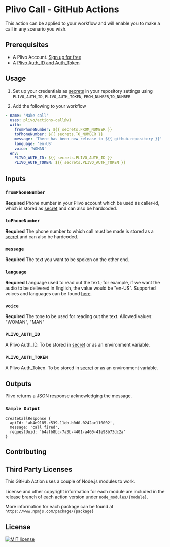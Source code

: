 # Plivo Call - GitHub Actions

This action can be applied to your workflow and will enable you to make a call in any scenario you wish.

## Prerequisites

- A Plivo Account. [Sign up for free](https://console.plivo.com/accounts/register/)
- A [Plivo Auth_ID and Auth_Token](https://console.plivo.com/dashboard/)

## Usage

1. Set up your credentials as [secrets](https://docs.github.com/en/actions/reference/encrypted-secrets) in your repository settings using `PLIVO_AUTH_ID`, `PLIVO_AUTH_TOKEN`, `FROM_NUMBER`,`TO_NUMBER`

2. Add the following to your workflow

```yml
- name: 'Make call'
  uses: plivo/actions-call@v1
  with:
    fromPhoneNumber: ${{ secrets.FROM_NUMBER }}
    toPhoneNumber: ${{ secrets.TO_NUMBER }}
    message: 'There has been new release to ${{ github.repository }}'
    language: 'en-US'
    voice: 'WOMAN'
  env:
    PLIVO_AUTH_ID: ${{ secrets.PLIVO_AUTH_ID }}
    PLIVO_AUTH_TOKEN: ${{ secrets.PLIVO_AUTH_TOKEN }}
```

## Inputs

### `fromPhoneNumber`

**Required** Phone number in your Plivo account which be used as caller-id, which is stored as [secret](https://docs.github.com/en/actions/reference/encrypted-secrets) and can also be hardcoded.

### `toPhoneNumber`

**Required** The phone number to which call must be made is stored as a [secret](https://docs.github.com/en/actions/reference/encrypted-secrets) and can also be hardcoded.

### `message`

**Required** The text you want to be spoken on the other end.

### `language`

**Required** Language used to read out the text.; for example, if we want the audio to be delivered in English, the value would be "en-US". Supported voices and languages can be found [here](https://www.plivo.com/docs/voice/xml/speak/).

### `voice`

**Required** The tone to be used for reading out the text. Allowed values: "WOMAN", "MAN"

### `PLIVO_AUTH_ID`

A Plivo Auth_ID. To be stored in [secret](https://docs.github.com/en/actions/reference/environments) or as an environment variable.

### `PLIVO_AUTH_TOKEN`

A Plivo Auth_Token. To be stored in [secret](https://docs.github.com/en/actions/reference/environments) or as an environment variable.

## Outputs

Plivo returns a JSON response acknowledging the message.
### `Sample Output`

```
CreateCallResponse {
  apiId: 'ab4e9185-c539-11eb-b0d0-0242ac110002',
  message: 'call fired',
  requestUuid: 'b4afb8bc-7a3b-4401-a460-41e98b73dc2a'
}
```
## Contributing

## Third Party Licenses

This GitHub Action uses a couple of Node.js modules to work.

License and other copyright information for each module are included in the release branch of each action version under `node_modules/{module}`.

More information for each package can be found at `https://www.npmjs.com/package/{package}`

## License

[![MIT license](https://img.shields.io/badge/License-MIT-blue.svg)](https://lbesson.mit-license.org/)

